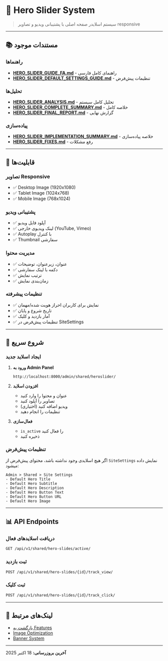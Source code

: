 # 🎨 Hero Slider System

> سیستم اسلایدر صفحه اصلی با پشتیبانی ویدیو و تصاویر responsive

---

## 📚 مستندات موجود

### راهنماها
- **[HERO_SLIDER_GUIDE_FA.md](./HERO_SLIDER_GUIDE_FA.md)** - راهنمای کامل فارسی
- **[HERO_SLIDER_DEFAULT_SETTINGS_GUIDE.md](./HERO_SLIDER_DEFAULT_SETTINGS_GUIDE.md)** - تنظیمات پیش‌فرض

### تحلیل‌ها
- **[HERO_SLIDER_ANALYSIS.md](./HERO_SLIDER_ANALYSIS.md)** - تحلیل کامل سیستم
- **[HERO_SLIDER_COMPLETE_SUMMARY.md](./HERO_SLIDER_COMPLETE_SUMMARY.md)** - خلاصه کامل
- **[HERO_SLIDER_FINAL_REPORT.md](./HERO_SLIDER_FINAL_REPORT.md)** - گزارش نهایی

### پیاده‌سازی
- **[HERO_SLIDER_IMPLEMENTATION_SUMMARY.md](./HERO_SLIDER_IMPLEMENTATION_SUMMARY.md)** - خلاصه پیاده‌سازی
- **[HERO_SLIDER_FIXES.md](./HERO_SLIDER_FIXES.md)** - رفع مشکلات

---

## 🎯 قابلیت‌ها

### تصاویر Responsive
- ✅ Desktop Image (1920x1080)
- ✅ Tablet Image (1024x768)
- ✅ Mobile Image (768x1024)

### پشتیبانی ویدیو
- ✅ آپلود فایل ویدیو
- ✅ لینک ویدیوی خارجی (YouTube, Vimeo)
- ✅ Autoplay با کنترل
- ✅ Thumbnail سفارشی

### مدیریت محتوا
- ✅ عنوان، زیرعنوان، توضیحات
- ✅ دکمه با لینک سفارشی
- ✅ ترتیب نمایش
- ✅ زمان‌بندی نمایش

### تنظیمات پیشرفته
- ✅ نمایش برای کاربران احراز هویت شده/مهمان
- ✅ تاریخ شروع و پایان
- ✅ آمار بازدید و کلیک
- ✅ تنظیمات پیش‌فرض در SiteSettings

---

## 🚀 شروع سریع

### ایجاد اسلاید جدید

1. **ورود به Admin Panel**
   ```
   http://localhost:8000/admin/shared/heroslider/
   ```

2. **افزودن اسلاید**
   - عنوان و محتوا را وارد کنید
   - تصاویر را آپلود کنید
   - (اختیاری) ویدیو اضافه کنید
   - تنظیمات را انجام دهید

3. **فعال‌سازی**
   - `is_active` را فعال کنید
   - ذخیره کنید

### تنظیمات پیش‌فرض

اگر هیچ اسلایدی وجود نداشته باشد، محتوای پیش‌فرض از `SiteSettings` نمایش داده میشود:

```
Admin > Shared > Site Settings
- Default Hero Title
- Default Hero Subtitle
- Default Hero Description
- Default Hero Button Text
- Default Hero Button URL
- Default Hero Image
```

---

## 📊 API Endpoints

### دریافت اسلایدهای فعال
```bash
GET /api/v1/shared/hero-slides/active/
```

### ثبت بازدید
```bash
POST /api/v1/shared/hero-slides/{id}/track_view/
```

### ثبت کلیک
```bash
POST /api/v1/shared/hero-slides/{id}/track_click/
```

---

## 🔗 لینک‌های مرتبط

- [بازگشت به Features](../)
- [Image Optimization](../image-optimization/)
- [Banner System](../BANNER_SETUP_GUIDE.md)

---

**آخرین بروزرسانی:** 18 اکتبر 2025
